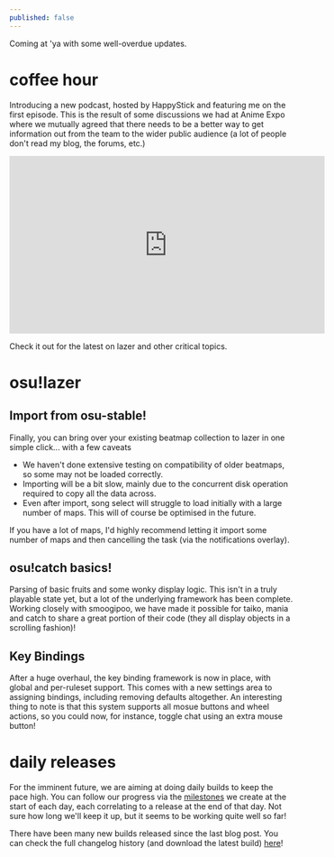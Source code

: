 ```yaml
---
published: false
---
```


Coming at 'ya with some well-overdue updates. 

# coffee hour

Introducing a new podcast, hosted by HappyStick and featuring me on the first episode. This is the result of some discussions we had at Anime Expo where we mutually agreed that there needs to be a better way to get information out from the team to the wider public audience (a lot of people don't read my blog, the forums, etc.)

<div data-aspect-ratio="16:9">
<iframe width="560" height="315" src="https://www.youtube.com/embed/lmggLK8BeNY?rel=0&amp;showinfo=0" frameborder="0" allowfullscreen></iframe>
</div>

Check it out for the latest on lazer and other critical topics.

# osu!lazer

## Import from osu-stable!

Finally, you can bring over your existing beatmap collection to lazer in one simple click... with a few caveats

- We haven't done extensive testing on compatibility of older beatmaps, so some may not be loaded correctly.
- Importing will be a bit slow, mainly due to the concurrent disk operation required to copy all the data across.
- Even after import, song select will struggle to load initially with a large number of maps. This will of course be optimised in the future.

If you have a lot of maps, I'd highly recommend letting it import some number of maps and then cancelling the task (via the notifications overlay).

## osu!catch basics!

Parsing of basic fruits and some wonky display logic. This isn't in a truly playable state yet, but a lot of the underlying framework has been complete. Working closely with smoogipoo, we have made it possible for taiko, mania and catch to share a great portion of their code (they all display objects in a scrolling fashion)!

## Key Bindings

After a huge overhaul, the key binding framework is now in place, with global and per-ruleset support. This comes with a new settings area to assigning bindings, including removing defaults altogether. An interesting thing to note is that this system supports all mosue buttons and wheel actions, so you could now, for instance, toggle chat using an extra mouse button!

# daily releases

For the imminent future, we are aiming at doing daily builds to keep the pace high. You can follow our progress via the [milestones](https://github.com/ppy/osu/milestones) we create at the start of each day, each correlating to a release at the end of that day. Not sure how long we'll keep it up, but it seems to be working quite well so far!

There have been many new builds released since the last blog post. You can check the full changelog history (and download the latest build) [here](https://github.com/ppy/osu/releases)!